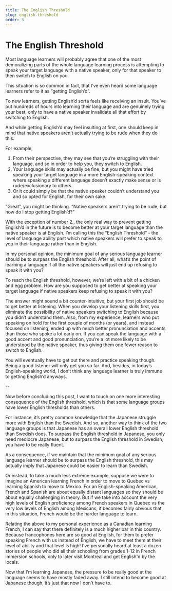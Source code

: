 ```yaml
---
title: The English Threshold
slug: english-threshold
order: 3
---
```


# The English Threshold

Most language learners will probably agree that one of the most demoralizing parts of the whole language learning process is attempting to speak your target language with a native speaker, only for that speaker to then switch to English on you.

This situation is so common in fact, that I’ve even heard some language learners refer to it as “getting English’d”.


To new learners, getting English’d sorta feels like receiving an insult. You’ve put hundreds of hours into learning their language and are genuinely trying your best, only to have a native speaker invalidate all that effort by switching to English.

And while getting English’d may feel insulting at first, one should keep in mind that native speakers aren’t actually trying to be rude when they do this.

For example,

1. From their perspective, they may see that you’re struggling with their language, and so in order to help you, they switch to English.
2. Your language skills may actually be fine, but you might have tried speaking your target language in a more English-speaking context where speaking a different language doesn’t exactly make sense or is rude/exclusionary to others.
3. Or it could simply be that the native speaker couldn’t understand you and so opted for English, for their own sake.

“Great”, you might be thinking. “Native speakers aren’t trying to be rude, but how do I stop getting English’d?”

With the exception of number 2., the only real way to prevent getting English’d in the future is to become better at your target language than the native speaker is at English. I’m calling this the “English Threshold” - the level of language ability past which native speakers will prefer to speak to you in their language rather than in English.

In my personal opinion, the minimum goal of any serious language learner should be to surpass the English threshold. After all, what’s the point of learning a language if all the native speakers will just end up refusing to speak it with you?

To reach the English threshold, however, we’re left with a bit of a chicken and egg problem. How are you supposed to get better at speaking your target language if native speakers keep refusing to speak it with you?

The answer might sound a bit counter-intuitive, but your first job should be to get better at listening. When you develop your listening skills first, you eliminate the possibility of native speakers switching to English because you didn’t understand them. Also, from my experience, learners who put speaking on hold for the first couple of months (or years), and instead focused on listening, ended up with much better pronunciation and accents than those who spoke a lot early on. If you can speak the language with a good accent and good pronunciation, you’re a lot more likely to be understood by the native speaker, thus giving them one fewer reason to switch to English.

You will eventually have to get out there and practice speaking though. Being a good listener will only get you so far. And, besides, in today’s English-speaking world, I don’t think any language learner is truly immune to getting English’d anyways.

--

Now before concluding this post, I want to touch on one more interesting consequence of the English threshold, which is that some language groups have lower English thresholds than others.

For instance, it’s pretty common knowledge that the Japanese struggle more with English than the Swedish. And so, another way to think of the two language groups is that Japanese has an overall lower English threshold than Swedish does. To surpass the English threshold in Japanese, you only need mediocre Japanese, but to surpass the English threshold in Swedish, you have to be really fluent.

As a consequence, if we maintain that the minimum goal of any serious language learner should be to surpass the English threshold, this may actually imply that Japanese could be easier to learn than Swedish.

Or instead, to take a much less extreme example, suppose we were to imagine an American learning French in order to move to Quebec vs learning Spanish to move to Mexico. For an English-speaking American, French and Spanish are about equally distant languages so they should be about equally challenging in theory. But if we take into account the very high levels of English proficiency among French speakers in Quebec vs the very low levels of English among Mexicans, it becomes fairly obvious that, in this situation, French would be the harder language to learn.    

Relating the above to my personal experience as a Canadian learning French, I can say that there definitely is a much higher bar in this country. Because francophones here are so good at English, for them to prefer speaking French with us instead of English, we have to meet them at their level of ability and that level is high! I’ve personally heard at least a dozen stories of people who did all their schooling from grades 1-12 in French immersion schools, only to later visit Montreal and get English'd by the locals.

Now that I’m learning Japanese, the pressure to be really good at the language seems to have mostly faded away. I still intend to become good at Japanese though, it’s just that now I don’t have to.